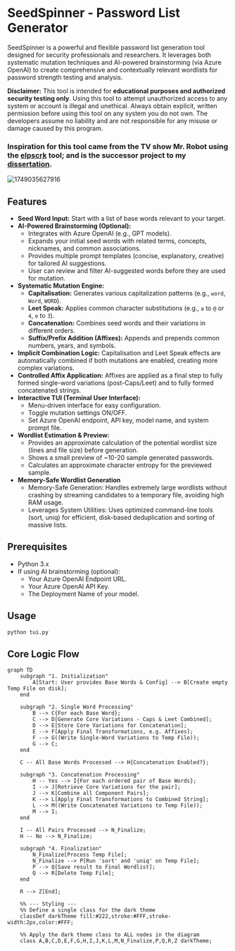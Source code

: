 # SeedSpinner - Password List Generator

SeedSpinner is a powerful and flexible password list generation tool designed for security professionals and researchers. It leverages both systematic mutation techniques and AI-powered brainstorming (via Azure OpenAI) to create comprehensive and contextually relevant wordlists for password strength testing and analysis.

**Disclaimer:**
This tool is intended for **educational purposes and authorized security testing only**. Using this tool to attempt unauthorized access to any system or account is illegal and unethical. Always obtain explicit, written permission before using this tool on any system you do not own. The developers assume no liability and are not responsible for any misuse or damage caused by this program.

### Inspiration for this tool came from the TV show Mr. Robot using the [elpscrk](https://github.com/D4Vinci/elpscrk) tool; and is the successor project to my [dissertation](https://github.com/tpazz/Password-Security-Gamification). 

![1749035627916](https://github.com/user-attachments/assets/e9b61934-2133-48b3-9281-560180847671)

## Features

*   **Seed Word Input:** Start with a list of base words relevant to your target.
*   **AI-Powered Brainstorming (Optional):**
    *   Integrates with Azure OpenAI (e.g., GPT models).
    *   Expands your initial seed words with related terms, concepts, nicknames, and common associations.
    *   Provides multiple prompt templates (concise, explanatory, creative) for tailored AI suggestions.
    *   User can review and filter AI-suggested words before they are used for mutation.
*   **Systematic Mutation Engine:**
    *   **Capitalisation:** Generates various capitalization patterns (e.g., `word`, `Word`, `WORD`).
    *   **Leet Speak:** Applies common character substitutions (e.g., `a` to `@` or `4`, `e` to `3`).
    *   **Concatenation:** Combines seed words and their variations in different orders.
    *   **Suffix/Prefix Addition (Affixes):** Appends and prepends common numbers, years, and symbols.
*   **Implicit Combination Logic:** Capitalisation and Leet Speak effects are automatically combined if both mutations are enabled, creating more complex variations.
*   **Controlled Affix Application:** Affixes are applied as a final step to fully formed single-word variations (post-Caps/Leet) and to fully formed concatenated strings.
*   **Interactive TUI (Terminal User Interface):**
    *   Menu-driven interface for easy configuration.
    *   Toggle mutation settings ON/OFF.
    *   Set Azure OpenAI endpoint, API key, model name, and system prompt file.
*   **Wordlist Estimation & Preview:**
    *   Provides an approximate calculation of the potential wordlist size (lines and file size) before generation.
    *   Shows a small preview of ~10-20 sample generated passwords.
    *   Calculates an approximate character entropy for the previewed sample.
*   **Memory-Safe Wordlist Generation**
    *   Memory-Safe Generation: Handles extremely large wordlists without crashing by streaming candidates to a temporary file, avoiding high RAM usage.
    *   Leverages System Utilities: Uses optimized command-line tools (sort, uniq) for efficient, disk-based deduplication and sorting of massive lists.

## Prerequisites

*   Python 3.x
*   If using AI brainstorming (optional):
    *   Your Azure OpenAI Endpoint URL.
    *   Your Azure OpenAI API Key.
    *   The Deployment Name of your model.

## Usage
  
 ```bash
 python tui.py
 ```

Core Logic Flow
---
```mermaid
graph TD
    subgraph "1. Initialization"
        A[Start: User provides Base Words & Config] --> B[Create empty Temp File on disk];
    end

    subgraph "2. Single Word Processing"
        B --> C{For each Base Word};
        C --> D[Generate Core Variations - Caps & Leet Combined];
        D --> E[Store Core Variations for Concatenation];
        E --> F[Apply Final Transformations, e.g. Affixes];
        F --> G((Write Single-Word Variations to Temp File));
        G --> C;
    end

    C -- All Base Words Processed --> H{Concatenation Enabled?};

    subgraph "3. Concatenation Processing"
        H -- Yes --> I{For each ordered pair of Base Words};
        I --> J[Retrieve Core Variations for the pair];
        J --> K[Combine all Component Pairs];
        K --> L[Apply Final Transformations to Combined String];
        L --> M((Write Concatenated Variations to Temp File));
        M --> I;
    end

    I -- All Pairs Processed --> N_Finalize;
    H -- No --> N_Finalize;
    
    subgraph "4. Finalization"
        N_Finalize[Process Temp File];
        N_Finalize --> P[Run 'sort' and 'uniq' on Temp File];
        P --> Q[Save result to Final Wordlist];
        Q --> R[Delete Temp File];
    end

    R --> Z[End];

    %% --- Styling ---
    %% Define a single class for the dark theme
    classDef darkTheme fill:#222,stroke:#FFF,stroke-width:2px,color:#FFF;

    %% Apply the dark theme class to ALL nodes in the diagram
    class A,B,C,D,E,F,G,H,I,J,K,L,M,N_Finalize,P,Q,R,Z darkTheme;
    
```
